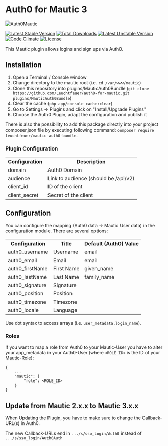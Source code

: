 Auth0 for Mautic 3
==================
![Auth0Mautic](https://www.bitmotion.de/fileadmin/github/auth0-for-mautic/Mautic-Auth0.png "Auth0 for Mautic")


[![Latest Stable Version](https://poser.pugx.org/leuchtfeuer/mautic-auth0-bundle/v/stable)](https://packagist.org/packages/leuchtfeuer/mautic-auth0-bundle)
[![Total Downloads](https://poser.pugx.org/leuchtfeuer/mautic-auth0-bundle/downloads)](https://packagist.org/leuchtfeuer/mautic-auth0-bundle)
[![Latest Unstable Version](https://poser.pugx.org/leuchtfeuer/mautic-auth0-bundle/v/unstable)](https://packagist.org/leuchtfeuer/mautic-auth0-bundle)
[![Code Climate](https://codeclimate.com/github/Leuchtfeuer/auth0-for-mautic/badges/gpa.svg)](https://codeclimate.com/github/Leuchtfeuer/auth0-for-mautic)
[![License](https://poser.pugx.org/leuchtfeuer/mautic-auth0-bundle/license)](https://packagist.org/packages/leuchtfeuer/mautic-auth0-bundle)

This Mautic plugin allows logins and sign ups via Auth0.

## Installation
1. Open a Terminal / Console window
2. Change directory to the mautic root (i.e. `cd /var/www/mautic`)
3. Clone this repository into plugins/MauticAuth0Bundle (`git clone https://github.com/Leuchtfeuer/auth0-for-mautic.git plugins/MauticAuth0Bundle`)
4. Clear the cache (`php app/console cache:clear`)
5. Go to Settings -> Plugins and click on "Install/Upgrade Plugins"
6. Choose the Auth0 Plugin, adapt the configuration and publish it

There is also the possibility to add this package directly into your project composer.json file by executing following command: `composer require leuchtfeuer/mautic-auth0-bundle`.

### Plugin Configuration
<table>
    <tr>
        <th>Configuration</th>
        <th>Description</th>
    </tr>
    <tr>
        <td>domain</td>
        <td>Auth0 Domain</td>
    </tr>
    <tr>
        <td>audience</td>
        <td>Link to audience (should be /api/v2)
    </tr>
    <tr>
        <td>client_id</td>
        <td>ID of the client</td>
    </tr>
    <tr>
        <td>client_secret</td>
        <td>Secret of the client</td>
    </tr>
</table>

## Configuration
You can configure the mapping (Auth0 data -> Mautic User data) in the configuration module. There are several options:

<table>
    <tr>
        <th>Configuration</th>
        <th>Title</th>
        <th>Default (Auth0) Value</th>
    </tr>
    <tr>
        <td>auth0_username</td>
        <td>Username</td>
        <td>email</td>
    </tr>
    <tr>
        <td>auth0_email</td>
        <td>Email</td>
        <td>email</td>
    </tr>
    <tr>
        <td>auth0_firstName</td>
        <td>First Name</td>
        <td>given_name</td>
    </tr>
    <tr>
        <td>auth0_lastName</td>
        <td>Last Name</td>
        <td>family_name</td>
    </tr>
    <tr>
        <td>auth0_signature</td>
        <td>Signature</td>
        <td></td>
    </tr>
    <tr>
        <td>auth0_position</td>
        <td>Position</td>
        <td></td>
    </tr>
    <tr>
        <td>auth0_timezone</td>
        <td>Timezone</td>
        <td></td>
    </tr>
    <tr>
        <td>auth0_locale</td>
        <td>Language</td>
        <td></td>
    </tr>
</table>

Use dot syntax to access arrays (i.e. `user_metadata.login_name`).

### Roles

If you want to map a role from Auth0 to your Mautic-User you have to alter your app_metadata in your Auth0-User 
(where `<ROLE_ID>` is the ID of your Mautic-Role):

```metadata json
{
    ...
    "mautic": {
        "role": <ROLE_ID>
    }
}
```

## Update from Mautic 2.x.x to Mautic 3.x.x
When Updating the Plugin, you have to make sure to change the Callback-URL(s) in Auth0. 

The new Callback-URLs end in `.../s/sso_login/Auth0` instead of `.../s/sso_login/Auth0Auth`
